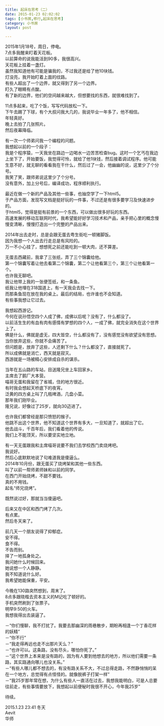 ```yaml
---
title: 起床在思考（二）  
date: 2015-01-23 02:02:02  
tags: [小书房,修行,起床在思考]  
category: 小书房  
layout: post  

---
```


2015年1月18号，周日，停电。  
7点多我醒来盯着天花板。  
以前算命的说我能活到90多，我很高兴。  
天花板上挂着一盏灯。  
虽然我知道他有可能是骗我的，不过我还是给了他10块钱。  
灯没亮，我开始盯着上面的纹路。  
有些人超出了一个边界，就又得到了另一个边界。  
盯久了眼睛有点酸。  
有了新的边界，他们的空间越来越大，但想要找的东西，就很难找到了。  
<!--more-->  
11点多起来，吃了个饭，写写代码放松一下。  
下午去踢了下球，有个大叔问我大几的，我说毕业一年多了，他不相信。  
年轻真好。  
晚上去拍了几张照片。  
然后夜幕降临。

有一次一个师弟问我一个编程的问题。  
我想起以前的一个段子：  
我是个程序猿，一天我坐在路边一边喝水一边苦苦检查bug。这时一个乞丐在我边上坐下了，开始要饭，我觉得可怜，就给了他1块钱，然后接着调试程序。他可能生意不好，就无聊的看看我在干什么，然后过了一会，他幽幽的说，这里少了个分号。  
我笑了笑，跟师弟说这里少了个分号。  
没有意外，加上分号后，编译成功，程序顺利执行。

最近在做一个新的产品及其他一些事，也抽空学了一下html5。  
于产品方面，发现写文档是挺好玩的一件事，不过还是有很多要学习及快速进步的。  
于html5，觉得是挺有前景的一个东西，可以做出很多好玩的东西。  
高速发展的移动互联网时代，我希望能好好学习技术和产品，亲手把心里的概念慢慢变清晰，慢慢打造出一个完整的产品出来。

2014年出去走时，总是会跟无蛋去粤生街吃一顿猪脚饭。  
因为我想一个人出去行走总是有风险的。  
万一不小心挂了，想想死之前还能吃到一顿大肉，还不算差。

无蛋去西藏前，我拿了三张纸，弄了三个锦囊给他。  
第一个锦囊写着让他去看第二个锦囊，第二个让他看第三个，第三个让他看第一个。  
也许我无聊吧。  
我让他带上我的一张便签纸，和一条鱼。  
纸我让他埋在318国道上，有一天我会去找一下。  
而那条鱼现在放在我的桌上。最后的结局，也许谁也不会知道。  
有些事我想让它过去。

我想起西游记。  
今何在说孙悟空四个人成了佛，成佛以后呢？没有了，什么都没了。  
以前活生生的有血有肉有感情有梦想的四个人，一成了佛，就完全消失在这个世界上了。  
佛是什么，佛就是虚无，四大皆空，什么都没有了，没有感觉没有欲望没有思想。  
当你放弃这些，你就不会痛苦了。  
但问题是，放弃了这些，人还剩下什么？什么都没了，直接就死了。  
所以成佛就是消亡，西天就是寂灭。  
西游就是一场被精心安排成自杀的谋杀。

当年在五山路的车站，目送隆兄坐上车回家乡。  
主席去了鹅厂大本营。  
喵哥无蛋和我留在了省城，住的地方很近。  
有时我会想起天桥底下的夜宵。  
泛黄的四方桌上叫了几瓶啤酒，几盘小菜。  
那年我们刚毕业。  
隆兄说，好像过了25岁，就向30迈进了。

也许我们都曾经是那只愤怒的猴子。  
他跳不出这个世界，他不知道这个世界有多大，一旦知道了，就超出了它。  
他去战斗，千百年后，我们看着他的传说。  
我们上不能顶天，所以要坚实地立地。

有一天无蛋跟我和主席喵哥说要不我们去学校西门卖烧烤吧。  
我说好。  
然后心底默默地说了句难道我是傻逼么。  
2014年10月份，跟无蛋买了烧烤架和其他一些东西。  
叫了以前一帮师弟师妹和以前的同学。  
在西门开始烧烤，不甜不要钱。  
真的不用钱。  
起名“师兄烧烤”。

既然说过好，那就当当傻逼吧。

后来又在中区和西门烤了几次。  
有点累。  
然后冬天来了。

前几天一个朋友说得了抑郁症。  
安不得。  
食不得。  
不告而别。  
择了一地孤身处之。  
我问她什么时候回来。  
她说想一个人静静。  
我不知道说什么好。  
我希望她能保重，平安。

今晚在130路突然想到，周末了。  
8点多跟晓楷去资本主义的M记吃了顿好的。  
手机突然刷到了张票子。  
明早9:50的火车。  
我想我得出去装逼了。

－“你们慢聊，我不打扰了。我要去那幽深的雨巷散步，期盼再相逢一个丁香花样的妖精”  
－“你不行”  
－“我走得再远也走不出那片天么？”  
－“也许可以。这条路，没有尽头，哪怕你死了。”  
－“这个世界上本来是没有路的，因为有人要到他想去的地方，所以他们需要一条路，其实路通向哪儿也没关系。”  
－“有些人哪儿都不想去的，有没有路关系不大，不过总得走路，不然静悄悄的呆在一个地方，总觉得有点怪怪的。就像脱裤子打架一样”  
－“我25岁那年常在想，为什么有些人一直活在过去，我想我能明白，可是人总要往前走，有些事情要放下，我想起以前便秘时我很不开心，今年我25岁”

待续。

2015.1.23 23:41 冬天  
Aevit  
华师